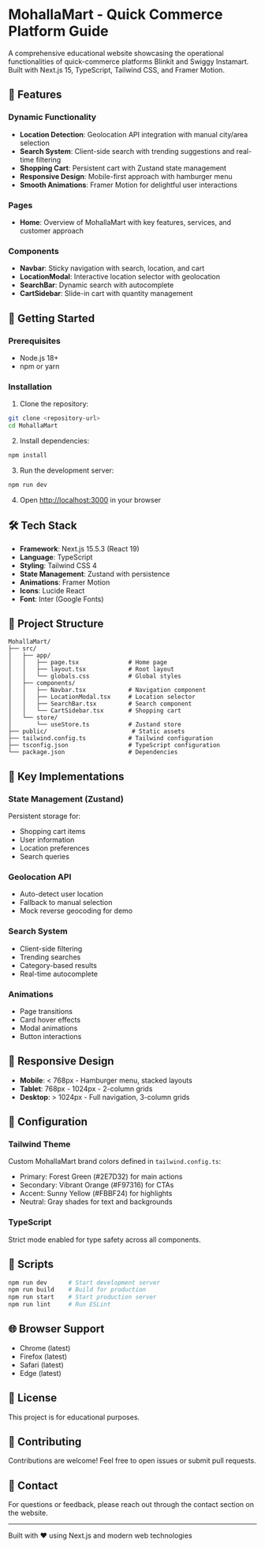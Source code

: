 # MohallaMart - Quick Commerce Platform Guide

A comprehensive educational website showcasing the operational functionalities of quick-commerce platforms Blinkit and Swiggy Instamart. Built with Next.js 15, TypeScript, Tailwind CSS, and Framer Motion.

## 🌟 Features

### Dynamic Functionality
- **Location Detection**: Geolocation API integration with manual city/area selection
- **Search System**: Client-side search with trending suggestions and real-time filtering
- **Shopping Cart**: Persistent cart with Zustand state management
- **Responsive Design**: Mobile-first approach with hamburger menu
- **Smooth Animations**: Framer Motion for delightful user interactions

### Pages
- **Home**: Overview of MohallaMart with key features, services, and customer approach

### Components
- **Navbar**: Sticky navigation with search, location, and cart
- **LocationModal**: Interactive location selector with geolocation
- **SearchBar**: Dynamic search with autocomplete
- **CartSidebar**: Slide-in cart with quantity management

## 🚀 Getting Started

### Prerequisites
- Node.js 18+ 
- npm or yarn

### Installation

1. Clone the repository:
```bash
git clone <repository-url>
cd MohallaMart
```

2. Install dependencies:
```bash
npm install
```

3. Run the development server:
```bash
npm run dev
```

4. Open [http://localhost:3000](http://localhost:3000) in your browser

## 🛠️ Tech Stack

- **Framework**: Next.js 15.5.3 (React 19)
- **Language**: TypeScript
- **Styling**: Tailwind CSS 4
- **State Management**: Zustand with persistence
- **Animations**: Framer Motion
- **Icons**: Lucide React
- **Font**: Inter (Google Fonts)

## 📁 Project Structure

```
MohallaMart/
├── src/
│   ├── app/
│   │   ├── page.tsx              # Home page
│   │   ├── layout.tsx            # Root layout
│   │   └── globals.css           # Global styles
│   ├── components/
│   │   ├── Navbar.tsx            # Navigation component
│   │   ├── LocationModal.tsx     # Location selector
│   │   ├── SearchBar.tsx         # Search component
│   │   └── CartSidebar.tsx       # Shopping cart
│   └── store/
│       └── useStore.ts           # Zustand store
├── public/                        # Static assets
├── tailwind.config.ts            # Tailwind configuration
├── tsconfig.json                 # TypeScript configuration
└── package.json                  # Dependencies
```

## 🎨 Key Implementations

### State Management (Zustand)
Persistent storage for:
- Shopping cart items
- User information
- Location preferences
- Search queries

### Geolocation API
- Auto-detect user location
- Fallback to manual selection
- Mock reverse geocoding for demo

### Search System
- Client-side filtering
- Trending searches
- Category-based results
- Real-time autocomplete

### Animations
- Page transitions
- Card hover effects
- Modal animations
- Button interactions

## 📱 Responsive Design

- **Mobile**: < 768px - Hamburger menu, stacked layouts
- **Tablet**: 768px - 1024px - 2-column grids
- **Desktop**: > 1024px - Full navigation, 3-column grids

## 🔧 Configuration

### Tailwind Theme
Custom MohallaMart brand colors defined in `tailwind.config.ts`:
- Primary: Forest Green (#2E7D32) for main actions
- Secondary: Vibrant Orange (#F97316) for CTAs
- Accent: Sunny Yellow (#FBBF24) for highlights
- Neutral: Gray shades for text and backgrounds

### TypeScript
Strict mode enabled for type safety across all components.

## 📝 Scripts

```bash
npm run dev      # Start development server
npm run build    # Build for production
npm run start    # Start production server
npm run lint     # Run ESLint
```

## 🌐 Browser Support

- Chrome (latest)
- Firefox (latest)
- Safari (latest)
- Edge (latest)

## 📄 License

This project is for educational purposes.

## 🤝 Contributing

Contributions are welcome! Feel free to open issues or submit pull requests.

## 📧 Contact

For questions or feedback, please reach out through the contact section on the website.

---

Built with ❤️ using Next.js and modern web technologies
